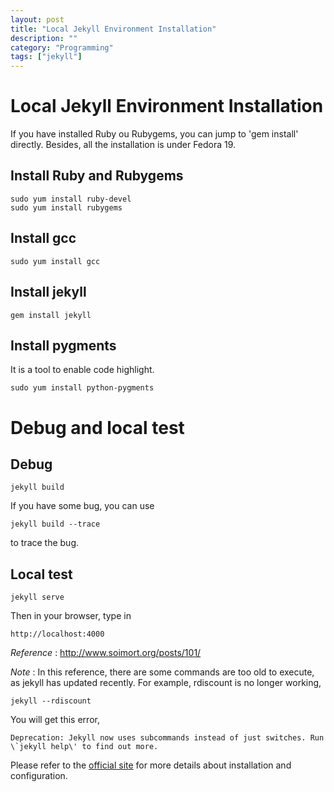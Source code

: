 ```yaml
---
layout: post
title: "Local Jekyll Environment Installation"
description: ""
category: "Programming"
tags: ["jekyll"]
---
```


# Local Jekyll Environment Installation

If you have installed Ruby ou Rubygems, you can jump to 'gem install' directly. Besides, all the installation is under Fedora 19.

## Install Ruby and Rubygems

    sudo yum install ruby-devel
	sudo yum install rubygems

## Install gcc

    sudo yum install gcc

## Install jekyll

    gem install jekyll

## Install pygments

It is a tool to enable code highlight.

    sudo yum install python-pygments

# Debug and local test

## Debug

    jekyll build

If you have some bug, you can use

    jekyll build --trace

to trace the bug.

## Local test

    jekyll serve

Then in your browser, type in

    http://localhost:4000





*Reference* : http://www.soimort.org/posts/101/

*Note* : In this reference, there are some commands are too old to execute, as jekyll has updated recently. For example, rdiscount is no longer working,

    jekyll --rdiscount

You will get this error,

    Deprecation: Jekyll now uses subcommands instead of just switches. Run \`jekyll help\' to find out more.

Please refer to the [official site](http://jekyllrb.com/docs/installation/) for more details about installation and configuration.

